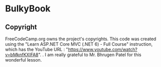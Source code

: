 # BulkyBook

## Copyright

FreeCodeCamp.org owns the project's copyrights. This code was created using the "Learn ASP.NET Core MVC (.NET 6) - Full Course" instruction, which has the YouTube URL : "https://www.youtube.com/watch?v=bMknfKXIFA8". . I am really grateful to Mr. Bhrugen Patel for this wonderful lesson.
